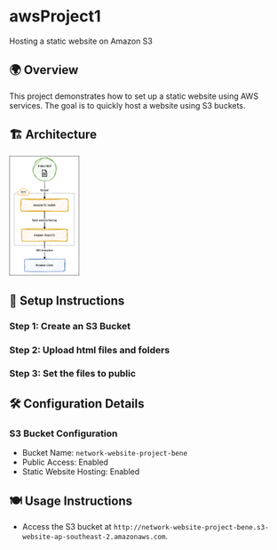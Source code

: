 # awsProject1
Hosting a static website on Amazon S3

## 🌍 Overview
This project demonstrates how to set up a static website using AWS services. The goal is to quickly host a website using S3 buckets.

## 🏗️ Architecture
<img src="https://github.com/tiubenedict/awsProject1/blob/bde448b70d688abb4ca1035a2e5361b1cfbc1fb9/diagram.drawio.png" width="25%">

## 🧱 Setup Instructions
### Step 1: Create an S3 Bucket
### Step 2: Upload html files and folders
### Step 3: Set the files to public

## 🛠️ Configuration Details
### S3 Bucket Configuration
- Bucket Name: `network-website-project-bene`
- Public Access: Enabled
- Static Website Hosting: Enabled

## 🍽️ Usage Instructions
- Access the S3 bucket at `http://network-website-project-bene.s3-website-ap-southeast-2.amazonaws.com`.
